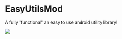 # EasyUtilsMod
A fully "functional" an easy to use android utility library!

[![](https://jitpack.io/v/Xstar97/easyUtils.svg)](https://jitpack.io/#Xstar97/easyUtils)
